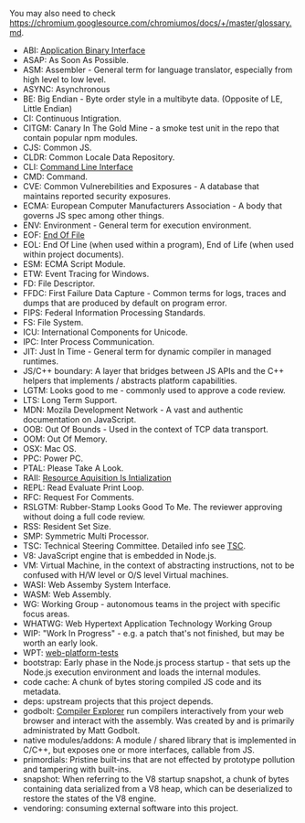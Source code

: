 You may also need to check https://chromium.googlesource.com/chromiumos/docs/+/master/glossary.md.

* ABI: [Application Binary Interface](https://en.wikipedia.org/wiki/Application_binary_interface)
* ASAP: As Soon As Possible.
* ASM: Assembler - General term for language translator, especially
  from high level to low level.
* ASYNC: Asynchronous
* BE: Big Endian - Byte order style in a multibyte data.
  (Opposite of LE, Little Endian)
* CI: Continuous Intigration.
* CITGM: Canary In The Gold Mine - a smoke test unit in the repo that
  contain popular npm modules.
* CJS: Common JS.
* CLDR: Common Locale Data Repository.
* CLI: [Command Line Interface](https://en.wikipedia.org/wiki/Command-line_interface)
* CMD: Command.
* CVE: Common Vulnerebilities and Exposures - A database that
  maintains reported security exposures.
* ECMA: European Computer Manufacturers Association - A body that
  governs JS spec among other things.
* ENV: Environment - General term for execution environment.
* EOF: [End Of File](https://en.wikipedia.org/wiki/End-of-file)
* EOL: End Of Line (when used within a program), End of Life
  (when used within project documents).
* ESM: ECMA Script Module.
* ETW: Event Tracing for Windows.
* FD: File Descriptor.
* FFDC: First Failure Data Capture - Common terms for logs, traces
  and dumps that are produced by default on program error.
* FIPS:  Federal Information Processing Standards.
* FS: File System.
* ICU: International Components for Unicode.
* IPC: Inter Process Communication.
* JIT: Just In Time - General term for dynamic compiler in
  managed runtimes.
* JS/C++ boundary: A layer that bridges between JS APIs and the C++
  helpers that implements / abstracts platform capabilities.
* LGTM: Looks good to me - commonly used to approve a code review.
* LTS: Long Term Support.
* MDN: Mozila Development Network - A vast and authentic
  documentation on JavaScript.
* OOB: Out Of Bounds - Used in the context of TCP data transport.
* OOM: Out Of Memory.
* OSX: Mac OS.
* PPC: Power PC.
* PTAL: Please Take A Look.
* RAII: [Resource Aquisition Is Intialization](https://en.wikipedia.org/wiki/Resource_acquisition_is_initialization)
* REPL: Read Evaluate Print Loop.
* RFC: Request For Comments.
* RSLGTM: Rubber-Stamp Looks Good To Me. The reviewer approving without doing
  a full code review.
* RSS: Resident Set Size.
* SMP: Symmetric Multi Processor.
* TSC: Technical Steering Committee. Detailed info see
  [TSC](./GOVERNANCE.md#technical-steering-committee).
* V8: JavaScript engine that is embedded in Node.js.
* VM: Virtual Machine, in the context of abstracting instructions,
  not to be confused with H/W level or O/S level Virtual machines.
* WASI: Web Assemby System Interface.
* WASM: Web Assembly.
* WG: Working Group - autonomous teams in the project with specific
  focus areas.
* WHATWG: Web Hypertext Application Technology Working Group
* WIP: "Work In Progress" - e.g. a patch that's not finished, but
may be worth an early look.
* WPT: [web-platform-tests](https://github.com/web-platform-tests/wpt)
* bootstrap: Early phase in the Node.js process startup - that sets up
  the Node.js execution environment and loads the internal modules.
* code cache: A chunk of bytes storing compiled JS code and its metadata.
* deps: upstream projects that this project depends.
* godbolt: [Compiler Explorer](https://godbolt.org/) run compilers
  interactively from your web browser and interact with the assembly.
  Was created by and is primarily administrated by Matt Godbolt.
* native modules/addons: A module / shared library that is
  implemented in C/C++, but exposes one or more interfaces,
  callable from JS.
* primordials: Pristine built-ins that are not effected by prototype
  pollution and tampering with built-ins.
* snapshot: When referring to the V8 startup snapshot, a chunk of
  bytes containing data serialized from a V8 heap, which can be
  deserialized to restore the states of the V8 engine.
* vendoring: consuming external software into this project.
